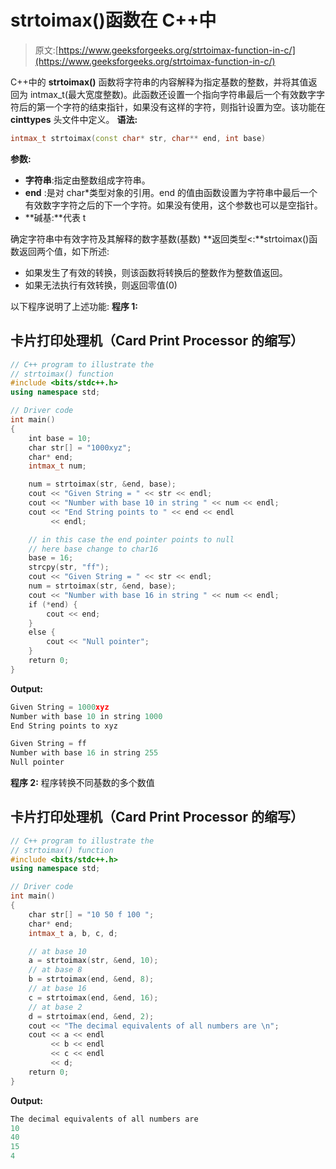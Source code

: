 # strtoimax()函数在 C++中

> 原文:[https://www.geeksforgeeks.org/strtoimax-function-in-c/](https://www.geeksforgeeks.org/strtoimax-function-in-c/)

C++中的 **strtoimax()** 函数将字符串的内容解释为指定基数的整数，并将其值返回为 intmax_t(最大宽度整数)。此函数还设置一个指向字符串最后一个有效数字字符后的第一个字符的结束指针，如果没有这样的字符，则指针设置为空。该功能在 **cinttypes** 头文件中定义。
**语法:**

```cpp
intmax_t strtoimax(const char* str, char** end, int base)
```

**参数:**

*   **字符串**:指定由整数组成字符串。
*   **end** :是对 char*类型对象的引用。end 的值由函数设置为字符串中最后一个有效数字字符之后的下一个字符。如果没有使用，这个参数也可以是空指针。
*   **碱基:**代表 t

确定字符串中有效字符及其解释的数字基数(基数)
**返回类型<:**strtoimax()函数返回两个值，如下所述:

*   如果发生了有效的转换，则该函数将转换后的整数作为整数值返回。
*   如果无法执行有效转换，则返回零值(0)

以下程序说明了上述功能:
**程序 1:**

## 卡片打印处理机（Card Print Processor 的缩写）

```cpp
// C++ program to illustrate the
// strtoimax() function
#include <bits/stdc++.h>
using namespace std;

// Driver code
int main()
{
    int base = 10;
    char str[] = "1000xyz";
    char* end;
    intmax_t num;

    num = strtoimax(str, &end, base);
    cout << "Given String = " << str << endl;
    cout << "Number with base 10 in string " << num << endl;
    cout << "End String points to " << end << endl
         << endl;

    // in this case the end pointer points to null
    // here base change to char16
    base = 16;
    strcpy(str, "ff");
    cout << "Given String = " << str << endl;
    num = strtoimax(str, &end, base);
    cout << "Number with base 16 in string " << num << endl;
    if (*end) {
        cout << end;
    }
    else {
        cout << "Null pointer";
    }
    return 0;
}
```

**Output:** 

```cpp
Given String = 1000xyz
Number with base 10 in string 1000
End String points to xyz

Given String = ff
Number with base 16 in string 255
Null pointer
```

**程序 2:**
程序转换不同基数的多个数值

## 卡片打印处理机（Card Print Processor 的缩写）

```cpp
// C++ program to illustrate the
// strtoimax() function
#include <bits/stdc++.h>
using namespace std;

// Driver code
int main()
{
    char str[] = "10 50 f 100 ";
    char* end;
    intmax_t a, b, c, d;

    // at base 10
    a = strtoimax(str, &end, 10);
    // at base 8
    b = strtoimax(end, &end, 8);
    // at base 16
    c = strtoimax(end, &end, 16);
    // at base 2
    d = strtoimax(end, &end, 2);
    cout << "The decimal equivalents of all numbers are \n";
    cout << a << endl
         << b << endl
         << c << endl
         << d;
    return 0;
}
```

**Output:** 

```cpp
The decimal equivalents of all numbers are 
10
40
15
4
```